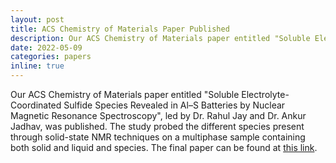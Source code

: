 ```yaml
---
layout: post
title: ACS Chemistry of Materials Paper Published
description: Our ACS Chemistry of Materials paper entitled "Soluble Electrolyte-Coordinated Sulfide Species Revealed in Al–S Batteries by Nuclear Magnetic Resonance Spectroscopy", led by Dr. Rahul Jay and Dr. Ankur Jadhav, was published. The study probed the different species present through solid-state NMR techniques on a multiphase sample containing both solid and liquid and species. Click into this post for the link.
date: 2022-05-09
categories: papers
inline: true
---
```


Our ACS Chemistry of Materials paper entitled "Soluble Electrolyte-Coordinated Sulfide Species Revealed in Al–S Batteries by Nuclear Magnetic Resonance Spectroscopy", led by Dr. Rahul Jay and Dr. Ankur Jadhav, was published. The study probed the different species present through solid-state NMR techniques on a multiphase sample containing both solid and liquid and species. The final paper can be found at [this link](https://pubs.acs.org/doi/full/10.1021/acs.chemmater.2c00248).
